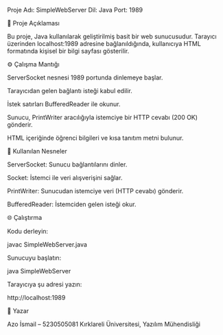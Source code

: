 Proje Adı: SimpleWebServer
Dil: Java
Port: 1989

🚀 Proje Açıklaması

Bu proje, Java kullanılarak geliştirilmiş basit bir web sunucusudur. Tarayıcı üzerinden localhost:1989 adresine bağlanıldığında, kullanıcıya HTML formatında kişisel bir bilgi sayfası gösterilir.

⚙️ Çalışma Mantığı

ServerSocket nesnesi 1989 portunda dinlemeye başlar.

Tarayıcıdan gelen bağlantı isteği kabul edilir.

İstek satırları BufferedReader ile okunur.

Sunucu, PrintWriter aracılığıyla istemciye bir HTTP cevabı (200 OK) gönderir.

HTML içeriğinde öğrenci bilgileri ve kısa tanıtım metni bulunur.

🧠 Kullanılan Nesneler

ServerSocket: Sunucu bağlantılarını dinler.

Socket: İstemci ile veri alışverişini sağlar.

PrintWriter: Sunucudan istemciye veri (HTTP cevabı) gönderir.

BufferedReader: İstemciden gelen isteği okur.

🌐 Çalıştırma

Kodu derleyin:

javac SimpleWebServer.java


Sunucuyu başlatın:

java SimpleWebServer


Tarayıcıya şu adresi yazın:

http://localhost:1989

👤 Yazar

Azo İsmail – 5230505081
Kırklareli Üniversitesi, Yazılım Mühendisliği
